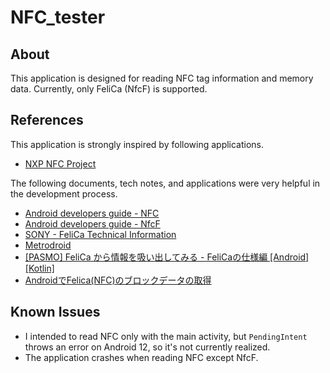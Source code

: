 # NFC_tester

## About

This application is designed for reading NFC tag information and memory data.
Currently, only FeliCa (NfcF) is supported.

## References

This application is strongly inspired by following applications.

- [NXP NFC Project](https://github.com/NXPNFCProject)

The following documents, tech notes, and applications were very helpful in the development process.

- [Android developers guide - NFC](https://developer.android.google.cn/guide/topics/connectivity/nfc/nfc)
- [Android developers guide - NfcF](https://developer.android.com/reference/kotlin/android/nfc/tech/NfcF)
- [SONY - FeliCa Technical Information](https://www.sony.net/Products/felica/business/tech-support/)
- [Metrodroid](https://github.com/metrodroid)
- [[PASMO] FeliCa から情報を吸い出してみる - FeliCaの仕様編 [Android][Kotlin]](https://qiita.com/YasuakiNakazawa/items/3109df682af2a7032f8d)
- [AndroidでFelica(NFC)のブロックデータの取得](https://qiita.com/nshiba/items/38f94d61c020a17314b6)

## Known Issues

- I intended to read NFC only with the main activity, but `PendingIntent` throws an error on Android 12, so it's not currently realized.
- The application crashes when reading NFC except NfcF.